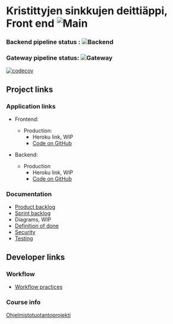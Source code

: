 # Kristittyjen sinkkujen deittiäppi, Front end ![Main](https://github.com/Ohtu-KSDeitti/frontend_ksd/actions/workflows/main.yml/badge.svg)
### Backend pipeline status : ![Backend](https://github.com/Ohtu-KSDeitti/backend_ksd/actions/workflows/main.yml/badge.svg)
### Gateway pipeline status: ![Gateway](https://github.com/Ohtu-KSDeitti/gateway/actions/workflows/main.yml/badge.svg)

[![codecov](https://codecov.io/gh/Ohtu-KSDeitti/frontend_ksd/branch/main/graph/badge.svg?token=HB9SH3KJB1)](https://codecov.io/gh/Ohtu-KSDeitti/frontend_ksd)

## Project links

### Application links
* Frontend: 
  * Production:
    * Heroku link, WIP
    * [Code on GitHub](https://github.com/Ohtu-KSDeitti/frontend_ksd)

* Backend: 
  * Production
    * Heroku link, WIP
    * [Code on GitHub](https://github.com/Ohtu-KSDeitti/backend_ksd)


### Documentation
* [Product backlog](https://docs.google.com/spreadsheets/d/17pHSsWrSfmB6ZCPkbFlNHP7rXrApZz649BNCZ2rUao4/edit?usp=sharing)
* [Sprint backlog](https://docs.google.com/spreadsheets/d/1qfrm3tt-EGaUIGf8-LNKPHwXWFQBNaiZ_fus_j46mK4/edit?usp=sharing)
* Diagrams, WIP
* [Definition of done](https://github.com/Ohtu-KSDeitti/frontend_ksd/tree/main/documentation/definition_of_done.md)
* [Security](https://github.com/Ohtu-KSDeitti/frontend_ksd/blob/main/documentation/security.md)
* [Testing](https://github.com/Ohtu-KSDeitti/frontend_ksd/blob/main/documentation/testing.md)



## Developer links

### Workflow

* [Workflow practices](https://github.com/Ohtu-KSDeitti/frontend_ksd/blob/main/documentation/workflow.md)

### Course info

[Ohjelmistotuotantoprojekti](https://github.com/HY-TKTL/TKT20007-Ohjelmistotuotantoprojekti)
